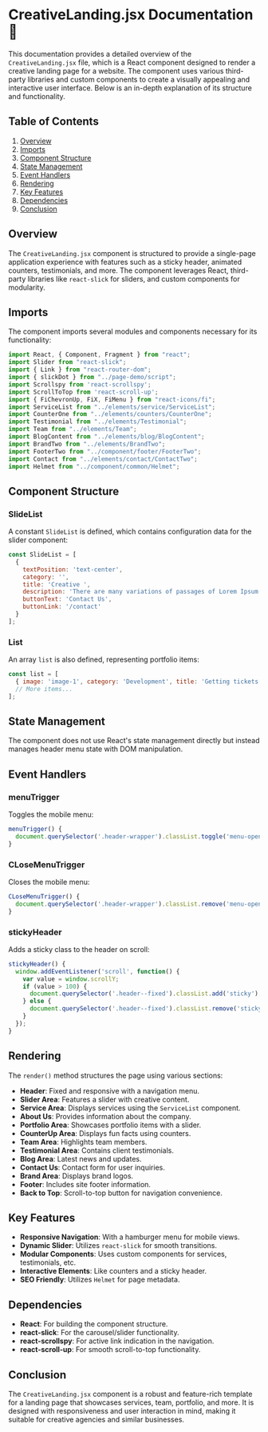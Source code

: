 # CreativeLanding.jsx Documentation 📄

This documentation provides a detailed overview of the `CreativeLanding.jsx` file, which is a React component designed to render a creative landing page for a website. The component uses various third-party libraries and custom components to create a visually appealing and interactive user interface. Below is an in-depth explanation of its structure and functionality.

## Table of Contents
1. [Overview](#overview)
2. [Imports](#imports)
3. [Component Structure](#component-structure)
4. [State Management](#state-management)
5. [Event Handlers](#event-handlers)
6. [Rendering](#rendering)
7. [Key Features](#key-features)
8. [Dependencies](#dependencies)
9. [Conclusion](#conclusion)

## Overview
The `CreativeLanding.jsx` component is structured to provide a single-page application experience with features such as a sticky header, animated counters, testimonials, and more. The component leverages React, third-party libraries like `react-slick` for sliders, and custom components for modularity.

## Imports
The component imports several modules and components necessary for its functionality:

```javascript
import React, { Component, Fragment } from "react";
import Slider from "react-slick";
import { Link } from "react-router-dom";
import { slickDot } from "../page-demo/script";
import Scrollspy from 'react-scrollspy';
import ScrollToTop from 'react-scroll-up';
import { FiChevronUp, FiX, FiMenu } from "react-icons/fi";
import ServiceList from "../elements/service/ServiceList";
import CounterOne from "../elements/counters/CounterOne";
import Testimonial from "../elements/Testimonial";
import Team from "../elements/Team";
import BlogContent from "../elements/blog/BlogContent";
import BrandTwo from "../elements/BrandTwo";
import FooterTwo from "../component/footer/FooterTwo";
import Contact from "../elements/contact/ContactTwo";
import Helmet from "../component/common/Helmet";
```

## Component Structure
### SlideList
A constant `SlideList` is defined, which contains configuration data for the slider component:

```javascript
const SlideList = [
  {
    textPosition: 'text-center',
    category: '',
    title: 'Creative ',
    description: 'There are many variations of passages of Lorem Ipsum available but the majority have suffered alteration.',
    buttonText: 'Contact Us',
    buttonLink: '/contact'
  }
];
```

### List
An array `list` is also defined, representing portfolio items:

```javascript
const list = [
  { image: 'image-1', category: 'Development', title: 'Getting tickets to the big show' },
  // More items...
];
```

## State Management
The component does not use React's state management directly but instead manages header menu state with DOM manipulation.

## Event Handlers
### menuTrigger
Toggles the mobile menu:

```javascript
menuTrigger() {
  document.querySelector('.header-wrapper').classList.toggle('menu-open');
}
```

### CLoseMenuTrigger
Closes the mobile menu:

```javascript
CLoseMenuTrigger() {
  document.querySelector('.header-wrapper').classList.remove('menu-open');
}
```

### stickyHeader
Adds a sticky class to the header on scroll:

```javascript
stickyHeader() {
  window.addEventListener('scroll', function() {
    var value = window.scrollY;
    if (value > 100) {
      document.querySelector('.header--fixed').classList.add('sticky');
    } else {
      document.querySelector('.header--fixed').classList.remove('sticky');
    }
  });
}
```

## Rendering
The `render()` method structures the page using various sections:

- **Header**: Fixed and responsive with a navigation menu.
- **Slider Area**: Features a slider with creative content.
- **Service Area**: Displays services using the `ServiceList` component.
- **About Us**: Provides information about the company.
- **Portfolio Area**: Showcases portfolio items with a slider.
- **CounterUp Area**: Displays fun facts using counters.
- **Team Area**: Highlights team members.
- **Testimonial Area**: Contains client testimonials.
- **Blog Area**: Latest news and updates.
- **Contact Us**: Contact form for user inquiries.
- **Brand Area**: Displays brand logos.
- **Footer**: Includes site footer information.
- **Back to Top**: Scroll-to-top button for navigation convenience.

## Key Features
- **Responsive Navigation**: With a hamburger menu for mobile views.
- **Dynamic Slider**: Utilizes `react-slick` for smooth transitions.
- **Modular Components**: Uses custom components for services, testimonials, etc.
- **Interactive Elements**: Like counters and a sticky header.
- **SEO Friendly**: Utilizes `Helmet` for page metadata.

## Dependencies
- **React**: For building the component structure.
- **react-slick**: For the carousel/slider functionality.
- **react-scrollspy**: For active link indication in the navigation.
- **react-scroll-up**: For smooth scroll-to-top functionality.

## Conclusion
The `CreativeLanding.jsx` component is a robust and feature-rich template for a landing page that showcases services, team, portfolio, and more. It is designed with responsiveness and user interaction in mind, making it suitable for creative agencies and similar businesses.